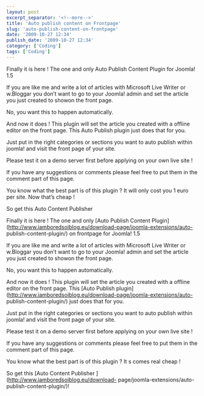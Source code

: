 ```yaml
---
layout: post
excerpt_separator: '<!--more-->'
title: 'Auto publish content on Frontpage'
slug: 'auto-publish-content-on-frontpage'
date: '2009-10-27 12:34'
publish_date: '2009-10-27 12:34'
category: ['Coding']
tags: ['Coding']
---
```

Finally it is here ! The one and only Auto Publish Content Plugin for Joomla!
1.5

If you are like me and write a lot of articles with Microsoft Live Writer or
w.Bloggar you don’t want to go to your Joomla! admin and set the article you
just created to showon the front page.

No, you want this to happen automatically.

And now it does ! This plugin will set the article you created with a offline
editor on the front page. This Auto Publish plugin just does that for you.

Just put in the right categories or sections you want to auto publish within
joomla! and visit the front page of your site.

Please test it on a demo server first before applying on your own live site !

If you have any suggestions or comments please feel free to put them in the
comment part of this page.

You know what the best part is of this plugin ? It will only cost you 1 euro
per site. Now that’s cheap !

So get this Auto Content Publisher

Finally it is here ! The one and only [Auto Publish Content
Plugin](http://www.iamboredsoiblog.eu/download-page/joomla-extensions/auto-
publish-content-plugin/) on frontpage for Joomla! 1.5  
  
If you are like me and write a lot of articles with Microsoft Live Writer or
w.Bloggar you don’t want to go to your Joomla! admin and set the article you
just created to showon the front page.  
  
No, you want this to happen automatically.  
  
And now it does ! This plugin will set the article you created with a offline
editor on the front page. This [Auto Publish
plugin](http://www.iamboredsoiblog.eu/download-page/joomla-extensions/auto-
publish-content-plugin/) just does that for you.  
  
Just put in the right categories or sections you want to auto publish within
joomla! and visit the front page of your site.  
  
Please test it on a demo server first before applying on your own live site !  
  
If you have any suggestions or comments please feel free to put them in the
comment part of this page.  
  
You know what the best part is of this plugin ? It s comes real cheap !  
  
So get this [Auto Content Publisher ](http://www.iamboredsoiblog.eu/download-
page/joomla-extensions/auto-publish-content-plugin/)!

